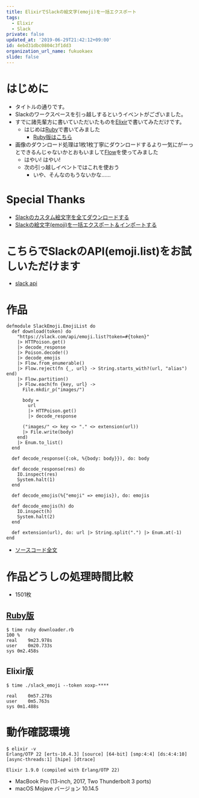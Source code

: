 ```yaml
---
title: ElixirでSlackの絵文字(emoji)を一括エクスポート
tags:
  - Elixir
  - Slack
private: false
updated_at: '2019-06-29T21:42:12+09:00'
id: 4ebd31dbc0804c3f1dd3
organization_url_name: fukuokaex
slide: false
---
```

# はじめに
- タイトルの通りです。
- Slackのワークスペースを引っ越しするというイベントがございました。
- すでに諸先輩方に書いていただいたものを[Elixir](https://elixir-lang.org/)で書いてみただけです。
    - はじめは[Ruby](https://www.ruby-lang.org/ja/)で書いてみました
        - [Ruby版はこちら](https://qiita.com/torifukukaiou/items/49b0e472844fe466a89d)
- 画像のダウンロード処理は1枚1枚丁寧にダウンロードするより一気にがーっとできるんじゃないかとおもいまして[Flow](https://hexdocs.pm/flow/Flow.html)を使ってみました
    - はやい! はやい!
    - 次の引っ越しイベントではこれを使おう
        - いや、そんなのもうないかな……

# Special Thanks
- [Slackのカスタム絵文字を全てダウンロードする](https://qiita.com/kure/items/7938d92532bb7577d8b8)
- [Slackの絵文字(emoji)を一括エクスポート＆インポートする](https://qiita.com/ne-peer/items/cbdef4f02b1bb6103e51)

# こちらでSlackのAPI(emoji.list)をお試しいただけます
- [slack api](https://api.slack.com/methods/emoji.list/test)

# 作品
```Elixir:
defmodule SlackEmoji.EmojiList do
  def download(token) do
    "https://slack.com/api/emoji.list?token=#{token}"
    |> HTTPoison.get()
    |> decode_response
    |> Poison.decode!()
    |> decode_emojis
    |> Flow.from_enumerable()
    |> Flow.reject(fn {_, url} -> String.starts_with?(url, "alias") end)
    |> Flow.partition()
    |> Flow.each(fn {key, url} ->
      File.mkdir_p("images/")

      body =
        url
        |> HTTPoison.get()
        |> decode_response

      ("images/" <> key <> "." <> extension(url))
      |> File.write(body)
    end)
    |> Enum.to_list()
  end

  def decode_response({:ok, %{body: body}}), do: body

  def decode_response(res) do
    IO.inspect(res)
    System.halt(1)
  end

  def decode_emojis(%{"emoji" => emojis}), do: emojis

  def decode_emojis(h) do
    IO.inspect(h)
    System.halt(2)
  end

  def extension(url), do: url |> String.split(".") |> Enum.at(-1)
end
```
- [ソースコード全文](https://github-elixir-slack-emoji.torifuku-kaiou.tokyo/)

# 作品どうしの処理時間比較
- 1501枚

## [Ruby版](https://qiita.com/torifukukaiou/items/49b0e472844fe466a89d)
```
$ time ruby downloader.rb 
100 %
real	9m23.978s
user	0m20.733s
sys	0m2.458s
```

## Elixir版
```
$ time ./slack_emoji --token xoxp-****

real	0m57.278s
user	0m5.763s
sys	0m1.488s
```

# 動作確認環境
```
$ elixir -v
Erlang/OTP 22 [erts-10.4.3] [source] [64-bit] [smp:4:4] [ds:4:4:10] [async-threads:1] [hipe] [dtrace]

Elixir 1.9.0 (compiled with Erlang/OTP 22)
```
- MacBook Pro (13-inch, 2017, Two Thunderbolt 3 ports)
- macOS Mojave バージョン 10.14.5
